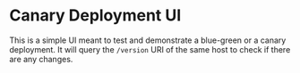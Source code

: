 # Canary Deployment UI

This is a simple UI meant to test and demonstrate a blue-green or a canary deployment. It will query the `/version` URI of the same host to check if there are any changes.
